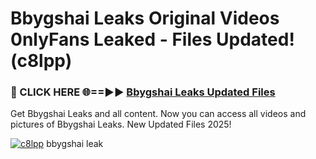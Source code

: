 # Bbygshai Leaks Original Videos 0nlyFans Leaked - Files Updated! (c8lpp)

<h3>🔴 CLICK HERE 🌐==►► <a href="https://tinyurl.com/2jnfzry5" rel="nofollow">Bbygshai Leaks Updated Files</a></h3>

Get Bbygshai Leaks and all content. Now you can access all videos and pictures of Bbygshai Leaks. New Updated Files 2025!

[![c8lpp](https://i.imgur.com/GyGTBgg.gif)](https://tinyurl.com/2jnfzry5)
bbygshai leak